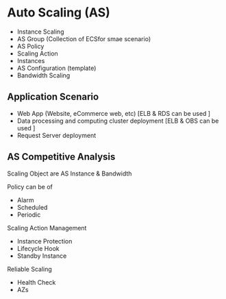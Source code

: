 # Auto Scaling (AS)
- Instance Scaling
- AS Group (Collection of ECSfor smae scenario)
- AS Policy 
- Scaling Action
- Instances
- AS Configuration (template)
- Bandwidth Scaling

## Application Scenario

- Web App (Website, eCommerce web, etc) [ELB & RDS can be used ]
- Data processing and computing cluster deployment [ELB & OBS can be used ]
- Request Server deployment 
## AS Competitive Analysis 
Scaling Object are AS Instance & Bandwidth

Policy can  be of
- Alarm
- Scheduled
- Periodic

Scaling Action Management
- Instance Protection
- Lifecycle Hook
- Standby Instance

Reliable Scaling
- Health Check
- AZs

